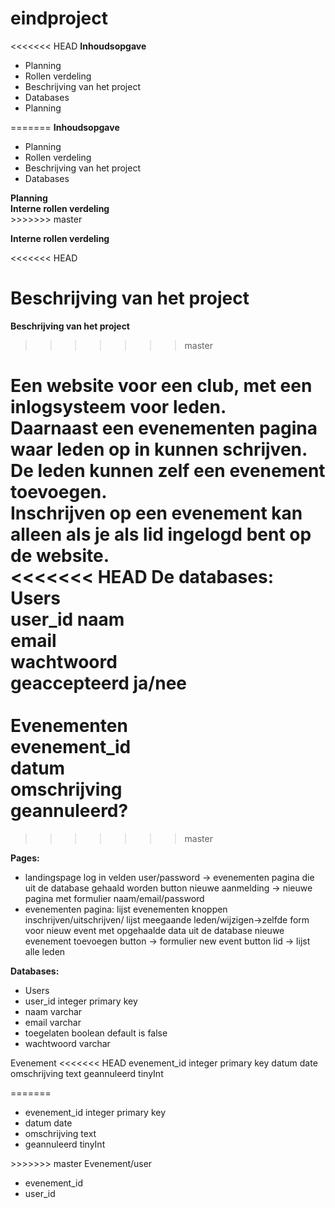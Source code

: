 # eindproject

<<<<<<< HEAD
<b>Inhoudsopgave</b>  
<ul><li>Planning  </li>
<li>Rollen verdeling  </li>
<li>Beschrijving van het project</li>
<li>Databases </li> 
<li>Planning </li> 
</ul>
=======
<b>Inhoudsopgave </b> <br>
<ul><li>Planning</li>  
<li>Rollen verdeling </li> 
<li>Beschrijving van het project </li> 
<li>Databases</li>  
 
</ul>
<b>Planning</b><br>
<b>Interne rollen verdeling  </b><br>
>>>>>>> master

<b>Interne rollen verdeling </b> 

<<<<<<< HEAD

<b>Beschrijving van het project </b> 
=======
<b>Beschrijving van het project  </b><br>
>>>>>>> master

Een website voor een club, met een inlogsysteem voor leden.  
Daarnaast een evenementen pagina waar leden op in kunnen schrijven.   
De leden kunnen zelf een evenement toevoegen.   
Inschrijven op een evenement kan alleen als je als lid ingelogd bent op de website.   
<<<<<<< HEAD
<b>De databases:</b>  
Users  
  user_id 
  naam  
  email  
  wachtwoord  
  geaccepteerd ja/nee  
  <br>
Evenementen  
  evenement_id  
  datum  
  omschrijving  
  geannuleerd?  
=======

>>>>>>> master
  

  
 <b> Pages:  </b><br>
  <ul><li>landingspage  
    log in velden user/password -> evenementen pagina die uit de database gehaald worden  
          button nieuwe aanmelding -> nieuwe pagina met formulier naam/email/password   </li>
  <li>evenementen pagina:  
    lijst evenementen   
    knoppen inschrijven/uitschrijven/ lijst meegaande leden/wijzigen->zelfde form voor nieuw event met opgehaalde data uit de database 
    nieuwe evenement toevoegen button -> formulier new event  
    button lid -> lijst alle leden  </li></ul>
    
<b> Databases: </b><br> 
 <ul><li>Users </li>
 <li> user_id integer primary key  </li>
  <li>naam varchar  </li>
 <li> email varchar  </li>
  <li>toegelaten boolean default is false  </li>  
 <li> wachtwoord varchar  </li>
  </ul>
 Evenement  
<<<<<<< HEAD
  evenement_id integer primary key 
  datum date  
  omschrijving text    
  geannuleerd tinyInt  
  
=======
 <ul> <li>evenement_id integer primary key </li>
<li>datum date </li> 
 <li> omschrijving text </li> 
 <li> geannuleerd tinyInt </li> 
  </ul>
>>>>>>> master
 Evenement/user  
  <ul><li>evenement_id  </li>
  <li>user_id</li></ul>  
  
  
  
    
